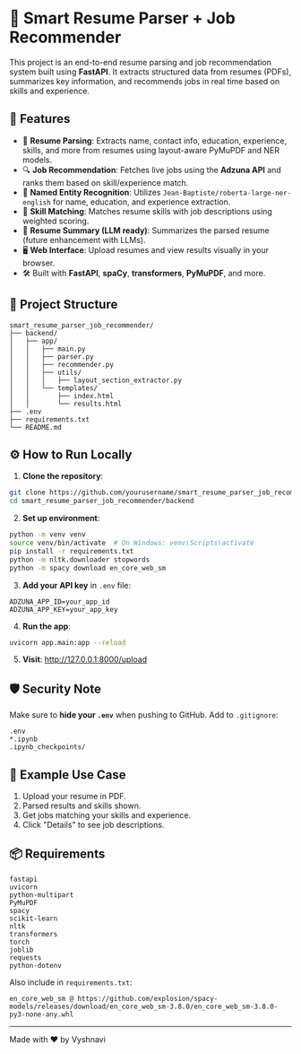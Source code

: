 # 🧠 Smart Resume Parser + Job Recommender

This project is an end-to-end resume parsing and job recommendation system built using **FastAPI**. It extracts structured data from resumes (PDFs), summarizes key information, and recommends jobs in real time based on skills and experience.

## 🚀 Features

- 📄 **Resume Parsing**: Extracts name, contact info, education, experience, skills, and more from resumes using layout-aware PyMuPDF and NER models.
- 🔍 **Job Recommendation**: Fetches live jobs using the **Adzuna API** and ranks them based on skill/experience match.
- 🤖 **Named Entity Recognition**: Utilizes `Jean-Baptiste/roberta-large-ner-english` for name, education, and experience extraction.
- 🧠 **Skill Matching**: Matches resume skills with job descriptions using weighted scoring.
- 💬 **Resume Summary (LLM ready)**: Summarizes the parsed resume (future enhancement with LLMs).
- 🖥️ **Web Interface**: Upload resumes and view results visually in your browser.
- 🛠️ Built with **FastAPI**, **spaCy**, **transformers**, **PyMuPDF**, and more.

## 📁 Project Structure

```
smart_resume_parser_job_recommender/
├── backend/
│   ├── app/
│   │   ├── main.py
│   │   ├── parser.py
│   │   ├── recommender.py
│   │   ├── utils/
│   │   │   ├── layout_section_extractor.py
│   │   └── templates/
│   │       ├── index.html
│   │       └── results.html
├── .env
├── requirements.txt
└── README.md
```

## ⚙️ How to Run Locally

1. **Clone the repository**:
```bash
git clone https://github.com/yourusername/smart_resume_parser_job_recommender.git
cd smart_resume_parser_job_recommender/backend
```

2. **Set up environment**:
```bash
python -m venv venv
source venv/bin/activate  # On Windows: venv\Scripts\activate
pip install -r requirements.txt
python -m nltk.downloader stopwords
python -m spacy download en_core_web_sm
```

3. **Add your API key** in `.env` file:
```
ADZUNA_APP_ID=your_app_id
ADZUNA_APP_KEY=your_app_key
```

4. **Run the app**:
```bash
uvicorn app.main:app --reload
```

5. **Visit**: http://127.0.0.1:8000/upload


## 🛡️ Security Note

Make sure to **hide your `.env`** when pushing to GitHub. Add to `.gitignore`:

```
.env
*.ipynb
.ipynb_checkpoints/
```

## 🧪 Example Use Case

1. Upload your resume in PDF.
2. Parsed results and skills shown.
3. Get jobs matching your skills and experience.
4. Click "Details" to see job descriptions.

## 📦 Requirements

```
fastapi
uvicorn
python-multipart
PyMuPDF
spacy
scikit-learn
nltk
transformers
torch
joblib
requests
python-dotenv
```

Also include in `requirements.txt`:
```
en_core_web_sm @ https://github.com/explosion/spacy-models/releases/download/en_core_web_sm-3.8.0/en_core_web_sm-3.8.0-py3-none-any.whl
```

---

Made with ❤️ by Vyshnavi